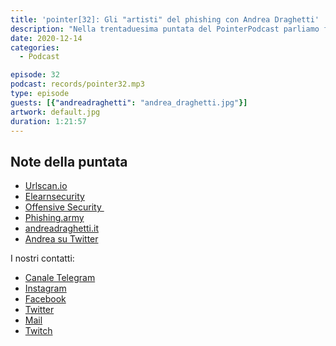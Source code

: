 ```yaml
---
title: 'pointer[32]: Gli "artisti" del phishing con Andrea Draghetti'
description: "Nella trentaduesima puntata del PointerPodcast parliamo finalmente di sicurezza informatica intervistando Andrea Draghetti. Andrea ci ha parlato della storia del phising, dei vettori preferiti dagli attaccanti per estorcere denaro agli attaccati e di come proteggerci. Non potevamo poi non concludere la puntata con una domanda sui Mac con Apple Silicon..."
date: 2020-12-14
categories:
  - Podcast

episode: 32
podcast: records/pointer32.mp3
type: episode
guests: [{"andreadraghetti": "andrea_draghetti.jpg"}]
artwork: default.jpg
duration: 1:21:57
---
```



## Note della puntata
<!-- wp:list -->
<ul><li><a href="https://urlscan.io">Urlscan.io</a></li><li><a href="https://elearnsecurity.com">Elearnsecurity</a></li><li><a href="https://www.offensive-security.com">Offensive Security&nbsp;</a></li><li><a href="https://phishing.army">Phishing.army</a></li><li><a href="https://www.andreadraghetti.it">andreadraghetti.it</a></li><li><a href="https://twitter.com/AndreaDraghetti">Andrea su Twitter</a></li></ul>
<!-- /wp:list -->

I nostri contatti:

- [Canale Telegram](https://t.me/PointerPodcast)
- [Instagram](https://www.instagram.com/pointerpodcast/)
- [Facebook](https://www.facebook.com/pointerPodcast/)
- [Twitter](https://twitter.com/PointerPodcast)
- [Mail](info@pointerpodcast.it)
- [Twitch](https://www.twitch.tv/pointerpodcast)

